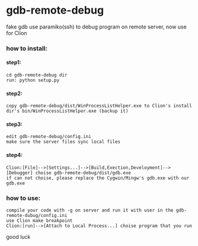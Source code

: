 # gdb-remote-debug
fake gdb use paramiko(ssh) to debug program on remote server, now use for Clion
### how to install:
#### step1:
    cd gdb-remote-debug dir
	run: python setup.py
#### step2:
	copy gdb-remote-debug/dist/WinProcessListHelper.exe to Clion's install dir's bin/WinProcessListHelper.exe (backup it)
#### step3:
	edit gdb-remote-debug/config.ini
	make sure the server files sync local files
#### step4:
	Clion:[File]-->[Settings...]-->[Build,Exection,Develoyment]-->[Debugger] choise gdb-remote-debug/dist/gdb.exe
	if can not choise, please replace the Cygwin/Mingw's gdb.exe with our gdb.exe

### how to use:
	compile your code with -g on server and run it with user in the gdb-remote-dubug/config.ini
	use Clion make breakpoint
	Clion:[run]-->[Attach to Local Process...] choise program that you run
good luck
